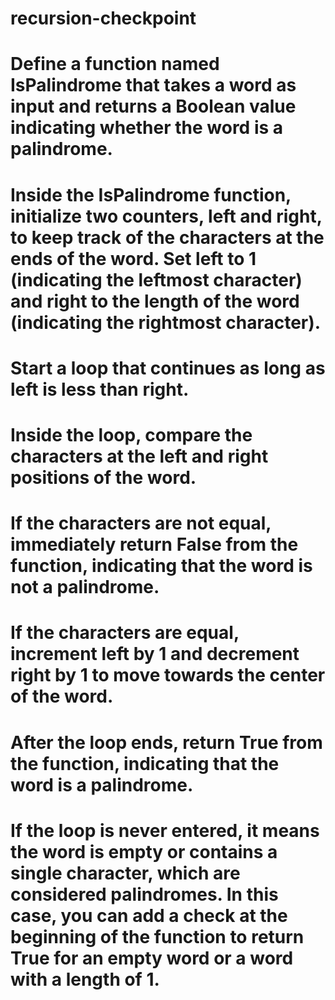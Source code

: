 # recursion-checkpoint

# Define a function named IsPalindrome that takes a word as input and returns a Boolean value indicating whether the word is a palindrome.

# Inside the IsPalindrome function, initialize two counters, left and right, to keep track of the characters at the ends of the word. Set left to 1 (indicating the leftmost character) and right to the length of the word (indicating the rightmost character).

# Start a loop that continues as long as left is less than right.

# Inside the loop, compare the characters at the left and right positions of the word.

# If the characters are not equal, immediately return False from the function, indicating that the word is not a palindrome.

# If the characters are equal, increment left by 1 and decrement right by 1 to move towards the center of the word.

# After the loop ends, return True from the function, indicating that the word is a palindrome.

# If the loop is never entered, it means the word is empty or contains a single character, which are considered palindromes. In this case, you can add a check at the beginning of the function to return True for an empty word or a word with a length of 1.
